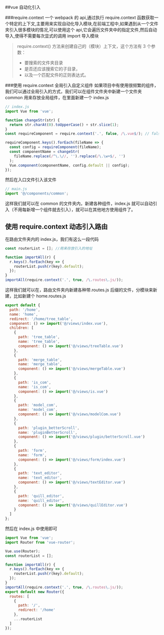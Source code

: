 <!--
 * @Descripttion:
 * @version:
 * @Author: shetia
 * @Date: 2019-09-08 10:09:00
 * @LastEditors: somebody
 * @LastEditTime: 2019-09-08 10:26:56
 -->

##vue 自动化引入

###require.context
一个 webpack 的 api,通过执行 require.context 函数获取一个特定的上下文,主要用来实现自动化导入模块,在前端工程中,如果遇到从一个文件夹引入很多模块的情况,可以使用这个 api,它会遍历文件夹中的指定文件,然后自动导入,使得不需要每次显式的调用 import 导入模块

> require.context() 方法来创建自己的（模块）上下文，这个方法有 3 个参数：
>
> - 要搜索的文件夹目录
> - 是否还应该搜索它的子目录，
> - 以及一个匹配文件的正则表达式。

###使用 require.context 全局引入自定义组件
如果项目中有使用很频繁的组件，我们可以通过全局引入的方式，我们可以在组件文件夹中新建一个文件夹 common 用来存放全局组件，在里面新建一个 index.js

```js
// index.js
import Vue from 'vue';

function changeStr(str) {
  return str.charAt(0).toUpperCase() + str.slice(1);
}
const requireComponent = require.context('.', false, /\.vue$/); // false 不遍历子目录，true遍历子目录

requireComponent.keys().forEach(fileName => {
  const config = requireComponent(fileName);
  const componentName = changeStr(
    fileName.replace(/^\.\//, '').replace(/\.\w+$/, '')
  );
  Vue.component(componentName, config.default || config);
});
```

然后在入口文件引入该文件

```js
// main.js
import '@/components/common';
```

这样我们就可以在 common 的文件夹内，新建各种组件，index.js 就可以自动引入（不用每新增一个组件就去引入），就可以在其他地方使用组件了。

## 使用 require.context 动态引入路由

在路由文件夹内的 index.js，我们有这么一段代码

```js
const routerList = []; //用来存放引入的地址

function importAll(r) {
  r.keys().forEach(key => {
    routerList.push(r(key).default);
  });
}
importAll(require.context('.', true, /\.routes\.js/));
```

这样我们就可以在，路由文件夹内新建各种带.routes.js 后缀的文件，分模块来新建，比如新建个 home.routes.js

```js
export default {
  path: '/home',
  name: 'home',
  redirect: '/home/tree_table',
  component: () => import('@/views/index.vue'),
  children: [
    {
      path: 'tree_table',
      name: 'tree_table',
      component: () => import('@/views/treeTable.vue')
    },
    {
      path: 'merge_table',
      name: 'merge_table',
      component: () => import('@/views/mergeTable.vue')
    },
    {
      path: 'is_com',
      name: 'is_com',
      component: () => import('@/views/is.vue')
    },
    {
      path: 'model_com',
      name: 'model_com',
      component: () => import('@/views/modelCom.vue')
    },
    {
      path: 'plugin_betterScroll',
      name: 'pluginBetterScroll',
      component: () => import('@/views/plugin/betterScroll.vue')
    },
    {
      path: 'form',
      name: 'form',
      component: () => import('@/views/form/index.vue')
    },
    {
      path: 'text_editor',
      name: 'text_editor',
      component: () => import('@/views/textEditor.vue')
    },
    {
      path: 'quill_editor',
      name: 'quill_editor',
      component: () => import('@/views/quillEditor.vue')
    }
  ]
};
```

然后在 index.js 中使用即可

```js
import Vue from 'vue';
import Router from 'vue-router';

Vue.use(Router);
const routerList = [];

function importAll(r) {
  r.keys().forEach(key => {
    routerList.push(r(key).default);
  });
}
importAll(require.context('.', true, /\.routes\.js/));
export default new Router({
  routes: [
    {
      path: '/',
      redirect: '/home'
    },
    ...routerList
  ]
});
```
